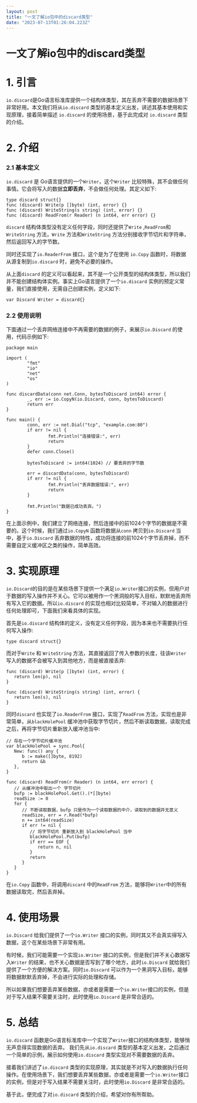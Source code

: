 ```yaml
---
layout: post
title: "一文了解io包中的discard类型"
date: "2023-07-13T01:26:04.223Z"
---
```

一文了解io包中的discard类型
==================

1\. 引言
======

`io.discard`是Go语言标准库提供一个结构体类型，其在丢弃不需要的数据场景下非常好用。本文我们将从`io.discard` 类型的基本定义出发，讲述其基本使用和实现原理，接着简单描述 `io.discard` 的使用场景，基于此完成对 `io.discard` 类型的介绍。

2\. 介绍
======

### 2.1 基本定义

`io.discard` 是 Go语言提供的一个`Writer`，这个`Writer` 比较特殊，其不会做任何事情。它会将写入的数据**立即丢弃**，不会做任何处理。其定义如下:

    type discard struct{}
    func (discard) Write(p []byte) (int, error) {}
    func (discard) WriteString(s string) (int, error) {}
    func (discard) ReadFrom(r Reader) (n int64, err error) {}
    

`discard` 结构体类型没有定义任何字段，同时还提供了`Write` ,`ReadFrom`和`WriteString` 方法，`Write` 方法和`WriteString` 方法分别接收字节切片和字符串，然后返回写入的字节数。

同时还实现了`io.ReaderFrom` 接口，这个是为了在使用 `io.Copy` 函数时，将数据从源复制到`io.discard` 时，避免不必要的操作。

从上面`discard` 的定义可以看起来，其不是一个公开类型的结构体类型，所以我们并不能创建结构体实例。事实上Go语言提供了一个`io.discard` 实例的预定义常量，我们直接使用，无需自己创建实例，定义如下:

    var Discard Writer = discard{}
    

### 2.2 使用说明

下面通过一个丢弃网络连接中不再需要的数据的例子，来展示`io.Discard` 的使用，代码示例如下:

    package main
    
    import (
            "fmt"
            "io"
            "net"
            "os"
    )
    
    func discardData(conn net.Conn, bytesToDiscard int64) error {
            _, err := io.CopyN(io.Discard, conn, bytesToDiscard)
            return err
    }
    
    func main() {
            conn, err := net.Dial("tcp", "example.com:80")
            if err != nil {
                    fmt.Println("连接错误:", err)
                    return
            }
            defer conn.Close()
    
            bytesToDiscard := int64(1024) // 要丢弃的字节数
    
            err = discardData(conn, bytesToDiscard)
            if err != nil {
                    fmt.Println("丢弃数据错误:", err)
                    return
            }
    
            fmt.Println("数据已成功丢弃。")
    }
    

在上面示例中，我们建立了网络连接，然后连接中的前1024个字节的数据是不需要的。这个时候，我们通过`io.CopyN` 函数将数据从`conn` 拷贝到`io.Discard` 当中，基于`io.Discard` 丢弃数据的特性，成功将连接的前1024个字节丢弃掉，而不需要自定义缓冲区之类的操作，简单高效。

3\. 实现原理
========

`io.Discard`的目的是在某些场景下提供一个满足`io.Writer`接口的实例，但用户对于数据的写入操作并不关心。它可以被用作一个黑洞般的写入目标，默默地丢弃所有写入它的数据。所以`io.discard` 的实现也相对比较简单，不对输入的数据进行任何处理即可，下面我们来看具体的实现。

首先是`io.discard` 结构体的定义，没有定义任何字段，因为本来也不需要执行任何写入操作:

    type discard struct{}
    

而对于`Write` 和 `WriteString` 方法，其直接返回了传入参数的长度，往该`Writer` 写入的数据不会被写入到其他地方，而是被直接丢弃:

    func (discard) Write(p []byte) (int, error) {
       return len(p), nil
    }
    
    func (discard) WriteString(s string) (int, error) {
       return len(s), nil
    }
    

同时`discard` 也实现了`io.ReaderFrom` 接口，实现了`ReadFrom` 方法，实现也是非常简单，从`blackHolePool` 缓冲池中获取字节切片，然后不断读取数据，读取完成之后，再将字节切片重新放入缓冲池当中:

    // 存在一个字节切片缓冲池
    var blackHolePool = sync.Pool{
       New: func() any {
          b := make([]byte, 8192)
          return &b
       },
    }
    
    func (discard) ReadFrom(r Reader) (n int64, err error) {
       // 从缓冲池中取出一个 字节切片
       bufp := blackHolePool.Get().(*[]byte)
       readSize := 0
       for {
          // 不断读取数据，bufp 只是作为一个读取数据的中介，读取到的数据并无意义
          readSize, err = r.Read(*bufp)
          n += int64(readSize)
          if err != nil {
             // 将字节切片 重新放入到 blackHolePool 当中
             blackHolePool.Put(bufp)
             if err == EOF {
                return n, nil
             }
             return
          }
       }
    }
    

在`io.Copy` 函数中，将调用`discard` 中的`ReadFrom` 方法，能够将`Writer`中的所有数据读取完，然后丢弃掉。

4\. 使用场景
========

`io.Discard` 给我们提供了一个`io.Writer` 接口的实例，同时其又不会真实得写入数据，这个在某些场景下非常有用。

有时候，我们可能需要一个实现`io.Writer` 接口的实例，但是我们并不关心数据写入`Writer` 的结果，也不关心数据是否写到了哪个地方，此时`io.Discard` 就给我们提供了一个方便的解决方案。同时`io.Discard` 可以作为一个黑洞写入目标，能够将数据默默丢弃掉，不会进行实际的处理和存储。

所以如果我们想要丢弃某些数据，亦或者是需要一个`io.Writer`接口的实例，但是对于写入结果不需要关注时，此时使用`io.Discard` 是非常合适的。

5\. 总结
======

`io.discard` 函数是Go语言标准库中一个实现了`Writer`接口的结构体类型，能够悄无声息得实现数据的丢弃。 我们先从`io.discard` 类型的基本定义出发，之后通过一个简单的示例，展示如何使用`io.discard` 类型实现对不需要数据的丢弃。

接着我们讲述了`io.discard` 类型的实现原理，其实就是不对写入的数据执行任何操作。在使用场景下，我们想要丢弃某些数据，亦或者是需要一个`io.Writer`接口的实例，但是对于写入结果不需要关注时，此时使用`io.Discard` 是非常合适的。

基于此，便完成了对`io.discard` 类型的介绍，希望对你有所帮助。